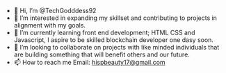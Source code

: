- 👋 Hi, I’m @TechGodddess92
- 👀 I’m interested in expanding my skillset and contributing to projects in alignment with my goals.
- 🌱 I’m currently learning front end development; HTML CSS and Javascript, I aspire to be skilled blockchain developer one dasy soon.
- 💞️ I’m looking to collaborate on projects with like minded individuals that are building something that will benefit others and our future.
- 📫 How to reach me Email: hispbeauty17@gmail.com

<!---
TechGodddess92/TechGodddess92 is a ✨ special ✨ repository because its `README.md` (this file) appears on your GitHub profile.
You can click the Preview link to take a look at your changes.
--->
